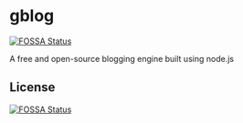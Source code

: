 # gblog
[![FOSSA Status](https://app.fossa.io/api/projects/git%2Bgithub.com%2Fgabeotisbenson%2Fgblog.svg?type=shield)](https://app.fossa.io/projects/git%2Bgithub.com%2Fgabeotisbenson%2Fgblog?ref=badge_shield)

A free and open-source blogging engine built using node.js


## License
[![FOSSA Status](https://app.fossa.io/api/projects/git%2Bgithub.com%2Fgabeotisbenson%2Fgblog.svg?type=large)](https://app.fossa.io/projects/git%2Bgithub.com%2Fgabeotisbenson%2Fgblog?ref=badge_large)